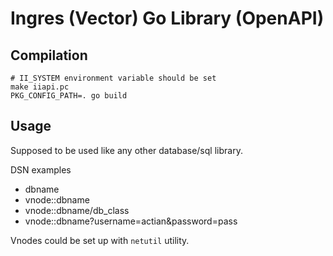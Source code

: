 Ingres (Vector) Go Library (OpenAPI)
=====================================

Compilation
------------

    # II_SYSTEM environment variable should be set
    make iiapi.pc
    PKG_CONFIG_PATH=. go build

Usage
------

Supposed to be used like any other database/sql library.

DSN examples

* dbname
* vnode::dbname
* vnode::dbname/db_class
* vnode::dbname?username=actian&password=pass

Vnodes could be set up with `netutil` utility.
